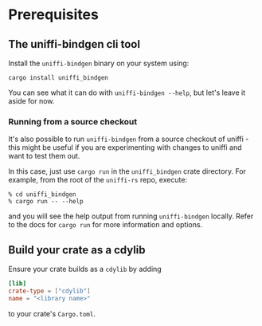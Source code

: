 # Prerequisites

## The uniffi-bindgen cli tool

Install the `uniffi-bindgen` binary on your system using:

```
cargo install uniffi_bindgen
```

You can see what it can do with `uniffi-bindgen --help`, but let's leave it aside for now.

### Running from a source checkout

It's also possible to run `uniffi-bindgen` from a source checkout of uniffi - this might
be useful if you are experimenting with changes to uniffi and want to test them out.

In this case, just use `cargo run` in the `uniffi_bindgen` crate directory.
For example, from the root of the `uniffi-rs` repo, execute:

```shell
% cd uniffi_bindgen
% cargo run -- --help
```

and you will see the help output from running `uniffi-bindgen` locally. Refer to
the docs for `cargo run` for more information and options.

## Build your crate as a cdylib

Ensure your crate builds as a `cdylib` by adding
```toml
[lib]
crate-type = ["cdylib"]
name = "<library name>"
```
to your crate's `Cargo.toml`.
